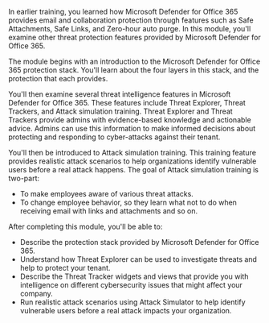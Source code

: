 In earlier training, you learned how Microsoft Defender for Office 365 provides email and collaboration protection through features such as Safe Attachments, Safe Links, and Zero-hour auto purge. In this module, you'll examine other threat protection features provided by Microsoft Defender for Office 365.

The module begins with an introduction to the Microsoft Defender for Office 365 protection stack. You'll learn about the four layers in this stack, and the protection that each provides.

You'll then examine several threat intelligence features in Microsoft Defender for Office 365. These features include Threat Explorer, Threat Trackers, and Attack simulation training. Threat Explorer and Threat Trackers provide admins with evidence-based knowledge and actionable advice. Admins can use this information to make informed decisions about protecting and responding to cyber-attacks against their tenant.

You'll then be introduced to Attack simulation training. This training feature provides realistic attack scenarios to help organizations identify vulnerable users before a real attack happens. The goal of Attack simulation training is two-part:

 -  To make employees aware of various threat attacks.
 -  To change employee behavior, so they learn what not to do when receiving email with links and attachments and so on.

After completing this module, you'll be able to:

 -  Describe the protection stack provided by Microsoft Defender for Office 365.
 -  Understand how Threat Explorer can be used to investigate threats and help to protect your tenant.
 -  Describe the Threat Tracker widgets and views that provide you with intelligence on different cybersecurity issues that might affect your company.
 -  Run realistic attack scenarios using Attack Simulator to help identify vulnerable users before a real attack impacts your organization.
